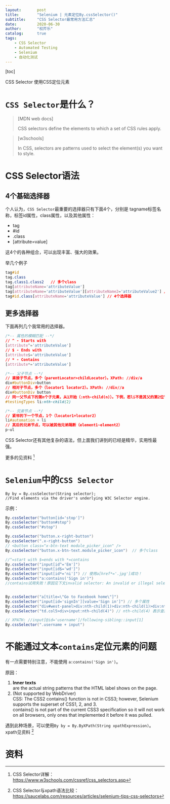 ```yaml
---
layout:       post
title:        "Selenium | 元素定位By.cssSelector()"
subtitle:     "CSS Selector最常用方法汇总"
date:         2020-06-30
author:       "权芹乐"
catalog:      true
tags:
    - CSS Selector
    - Automated Testing
    - Selenium
    - 自动化测试
---
```


[toc]

CSS Selector 使用CSS定位元素

# `CSS Selector`是什么？

> [MDN web docs]
>
> CSS selectors define the elements to which a set of CSS rules apply.

> [w3schools]
>
> In CSS, selectors are patterns used to select the element(s) you want to style.


# CSS Selector语法

## 4个基础选择器
个人认为，`CSS Selector`最重要的选择器只有下面4个，分别是 tagname标签名称，标签id属性，class属性，以及其他属性：

* tag
* #id
* .class
* [attribute=value]

这4个的各种组合，可以出现丰富、强大的效果。

举几个例子

```css
tag#id
tag.class
tag.class1.class2   // 多个class
tag[attributeName='attributeValue']
tag[attributeName='attributeValue'][attributeName2='attributeValue2'] // 多个属性
tag#id.class[attributeName='attributeValue'] // 4个选择器
```

## 更多选择器

下面再列几个我常用的选择器。

```css
/*-- 属性的模糊匹配 --*/
// ^ - Starts with
[attribute^='attributeValue']
// $ - Ends with
[attribute$='attributeValue']
// * - Contains
[attribute*='attributeValue']

/*-- 父子节点 --*/
// 直接子节点，多个（parentLocator>childLocator）。XPath: //div/a
div#buttonDiv>button
// 相对子节点，多个（locator1 locator2）。XPath: //div//a
div#buttonDiv button
// 同一父节点下的第n个子元素，从1开始（:nth-child(n)）。下例，若li不是其父的第2位节点，则失败；数位子时，所有类型一起数
#testingTypes li:nth-child(2)

/*-- 兄弟节点 --*/
// 紧邻的下一个节点，1个（locator1+locator2）
li#automation + li
// 其后的兄弟节点，可以被其他兄弟隔断（element1~element2）
p~ul
```

CSS Selector还有其他复杂的语法，但上面我们讲到的已经是精华，实用性最强。

更多的见资料 [^1]

# `Selenium`中的`CSS Selector`

```
By by = By.cssSelector(String selector);
//Find elements via the driver's underlying W3C Selector engine.
```

示例：
```java
By.cssSelector("button[id='stop']")  
By.cssSelector("button#stop")  
By.cssSelector("#stop")  

By.cssSelector("button.x-right-button")   
By.cssSelector(".x-right-button") 
// <button class="x-btn-text module_picker_icon" /> 
By.cssSelector("button.x-btn-text.module_picker_icon")  // 多个class

//^=start with $=ends with *=contains
By.cssSelector("input[id^='Em']")
By.cssSelector("input[id$='wd']")
By.cssSelector("input[id*='ni']") // 使用a[href*='.jpg']成功！
By.cssSelector("a:contains('Sign in')") 
//contains试用失败！原因见下文invalid selector: An invalid or illegal selector was specified


By.cssSelector("a[title=\"Go to Facebook home\"]")
By.cssSelector("input[id='signIn'][value='Sign in']") // 多个属性
By.cssSelector("div#west-panel>div:nth-child(1)>div:nth-child(1)>div:nth-child(2)>div") 
By.cssSelector("td.col5>div>input:nth-child(4)") // nth-child(4) 表示查找第四个Pseudo-selements元素

// XPATH: //input[@id='username']/following-sibling::input[1]
By.cssSelector(".username + input") 

```


# 不能通过文本`contains`定位元素的问题

有一点需要特别注意，不能使用 `a:contains('Sign in')`。

原因：
1. **Inner texts**   
are the actual string patterns that the HTML label shows on the page.  
2. (Not supported by WebDriver)  
CSS: The CSS2 contains() function is not in CSS3; however, Selenium supports the superset of CSS1, 2, and 3.  
contains() is not part of the current CSS3 specification so it will not work on all browsers, only ones that implemented it before it was pulled.

遇到此种场景，可以使用`By by = By.ByXPath(String xpathExpression)`。  
xpath见资料 [^2]


# 资料

[^1]: CSS Selector详解：https://www.w3schools.com/cssref/css_selectors.asp

[^2]: CSS Selector与xpath语法比较：https://saucelabs.com/resources/articles/selenium-tips-css-selectors
